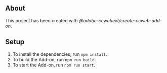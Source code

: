 ## About

This project has been created with _@adobe-ccwebext/create-ccweb-add-on_.

## Setup

1. To install the dependencies, run `npm install`.
2. To build the Add-on, run `npm run build`.
3. To start the Add-on, run `npm run start`.
